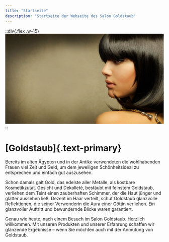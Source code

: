 ```yaml
---
title: "Startseite"
description: "Startseite der Webseite des Salon Goldstaub"
---
```


::div{.flex .w-15}
![Goldstaub](/pictures/goldstaub_image.jpg)
::

# [Goldstaub]{.text-primary}

Bereits im alten Ägypten und in der Antike verwendeten die wohlhabenden Frauen viel Zeit und Geld, um dem jeweiligen Schönheitsideal zu entsprechen und einfach gut auszusehen.

Schon damals galt Gold, das edelste aller Metalle, als kostbare Kosmetikzutat. Gesicht und Dekolleté, bestäubt mit feinstem Goldstaub, verliehen dem Teint einen zauberhaften Schimmer, der die Haut jünger und glatter aussehen ließ.
Dezent im Haar verteilt, schuf Goldstaub glanzvolle Reflektionen, die seiner Verwenderin die Aura einer Göttin verliehen. Ein glanzvoller Auftritt und bewundernde Blicke waren garantiert.

Genau wie heute, nach einem Besuch im Salon Goldstaub. Herzlich willkommen. Mit unseren Produkten und unserer Erfahrung schaffen wir glänzende Ergebnisse – wenn Sie möchten auch mit der Anmutung von Goldstaub.
